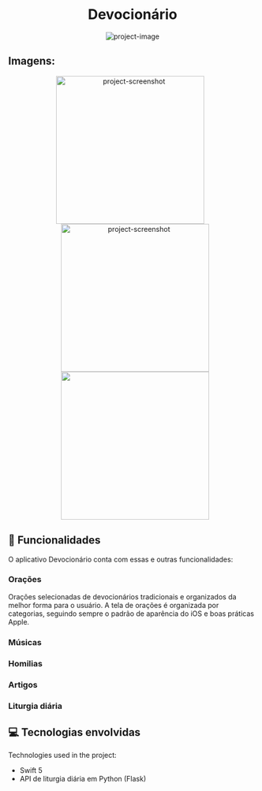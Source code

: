 <h1 align="center" id="title">Devocionário</h1>

<p align="center"><img src="https://socialify.git.ci/parthene/devocionario/image?description=1&amp;descriptionEditable=Aplicativo%20de%20conte%C3%BAdo%20e%20ora%C3%A7%C3%B5es%20cat%C3%B3licas&amp;font=Bitter&amp;forks=1&amp;issues=1&amp;language=1&amp;logo=https%3A%2F%2Fsvgshare.com%2Fi%2Fy5U.svg&amp;name=1&amp;owner=1&amp;pattern=Solid&amp;pulls=1&amp;stargazers=1&amp;theme=Auto" alt="project-image"></p>

<h2>Imagens:</h2>

<p align="center">
  <img src="https://a.imagem.app/oS4XpV.png" alt="project-screenshot" width="300" height="300" style="margin-right: 10px;"/>
  <img src="https://a.imagem.app/oS4TeJ.png" alt="project-screenshot" width="300" height="300" style="margin-left: 10px;"/>
  <img src="https://a.imagem.app/oS4l2X.jpeg" width="300" height="300" style="margin-left: 10px;"/>
</p>
  
  
<h2>🧐 Funcionalidades</h2>

O aplicativo Devocionário conta com essas e outras funcionalidades:

### Orações
  Orações selecionadas de devocionários tradicionais e organizados da melhor forma para o usuário. A tela de orações é organizada por categorias, seguindo sempre o padrão de aparência do iOS e boas práticas Apple.
### Músicas
### Homilias
### Artigos
### Liturgia diária

  
  
<h2>💻 Tecnologias envolvidas</h2>

Technologies used in the project:

*   Swift 5
*   API de liturgia diária em Python (Flask)
